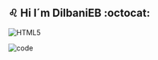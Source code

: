## :leo: Hi I´m DilbaniEB  :octocat:

![HTML5](https://img.shields.io/badge/html5-%23E34F26.svg?style=for-the-badge&logo=html5&logoColor=white)

![code](https://firebasestorage.googleapis.com/v0/b/proyectocesde2023eb.appspot.com/o/img2.png?alt=media&token=747099f6-f6e1-4b26-b333-70943762d84f)
